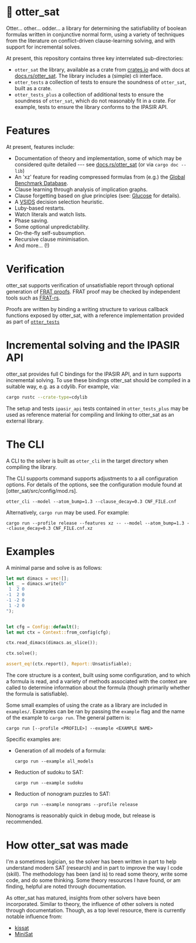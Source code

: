 # 🦦 otter_sat

Otter… other… odder… a library for determining the satisfiability of boolean formulas written in conjunctive normal form, using a variety of techniques from the literature on conflict-driven clause-learning solving, and with support for incremental solves.

At present, this repository contains three key interrelated sub-directories:

- `otter_sat` the library, available as a crate from [crates.io](https://crates.io/crates/otter_sat) and with docs at [docs.rs/otter_sat](https://docs.rs/otter_sat).
  The library includes a (simple) cli interface.
- `otter_tests` a collection of tests to ensure the soundness of `otter_sat`, built as a crate.
- `otter_tests_plus` a collection of additional tests to ensure the soundness of `otter_sat`, which do not reasonably fit in a crate.
  For example, tests to ensure the library conforms to the IPASIR API.

# Features

At present, features include:

- Documentation of theory and implementation, some of which may be considered quite detailed --- see [docs.rs/otter_sat](https://docs.rs/otter_sat) (or via `cargo doc --lib`)
- An 'xz' feature for reading compressed formulas from (e.g.) the [Global Benchmark Database](https://benchmark-database.de/).
- Clause learning through analysis of implication graphs.
- Clause forgetting based on glue principles (see: [Glucose](https://github.com/audemard/glucose) for details).
- A [VSIDS](https://arxiv.org/abs/1506.08905) decision selection heuristic.
- Luby-based restarts.
- Watch literals and watch lists.
- Phase saving.
- Some optional unpredictability.
- On-the-fly self-subsumption.
- Recursive clause minimisation.
- And more… (!)

# Verification

otter_sat supports verification of unsatisfiable report through optional generation of [FRAT proofs](https://arxiv.org/pdf/2109.09665v1).
FRAT proof may be checked by independent tools such as [FRAT-rs](https://github.com/digama0/frat).

Proofs are written by binding a writing structure to various callback functions exposed by otter_sat, with a reference implementation provided as part of [`otter_tests`](otter_tests/src/frat/mod.rs)

# Incremental solving and the IPASIR API

otter_sat provides full C bindings for the IPASIR API, and in turn supports incremental solving.
To use these bindings otter_sat should be compiled in a suitable way, e.g. as a cdylib.
For example, via:

```sh
cargo rustc --crate-type=cdylib
```

The setup and tests `ipasir_api` tests contained in `otter_tests_plus` may be used as reference material for compiling and linking to otter_sat as an external library.


# The CLI

A CLI to the solver is built as `otter_cli` in the target directory when compiling the library.

The CLI supports command supports adjustments to a all configuration options.
For details of the options, see the configuration module found at [otter_sat/src/config/mod.rs].

``` shell
otter_cli --model --atom_bump=1.3 --clause_decay=0.3 CNF_FILE.cnf
```

Alternatively, `cargo run` may be used.
For example:

``` shell
cargo run --profile release --features xz -- --model --atom_bump=1.3 --clause_decay=0.3 CNF_FILE.cnf.xz
```

# Examples

A minimal parse and solve is as follows:

``` rust
let mut dimacs = vec![];
let _ = dimacs.write(b"
 1  2 0
-1  2 0
-1 -2 0
 1 -2 0
");


let cfg = Config::default();
let mut ctx = Context::from_config(cfg);

ctx.read_dimacs(dimacs.as_slice());

ctx.solve();

assert_eq!(ctx.report(), Report::Unsatisfiable);
```

The core structure is a context, built using some configuration, and to which a formula is read, and a variety of methods associated with the context are called to determine information about the formula (though primarily whether the formula is satisfiable).

Some small examples of using the crate as a library are included in `examples/`.
Examples can be ran by passing the `example` flag and the name of the example to `cargo run`.
The general pattern is:

``` shell
cargo run [--profile <PROFILE>] --example <EXAMPLE NAME>
```

Specific examples are:

- Generation of all models of a formula:
  ``` shell
  cargo run --example all_models
  ```

- Reduction of sudoku to SAT:
  ``` shell
  cargo run --example sudoku
  ```

- Reduction of nonogram puzzles to SAT:
  ``` shell
  cargo run --example nonograms --profile release
  ```

Nonograms is reasonably quick in debug mode, but release is recommended.


# How otter_sat was made

I'm a sometimes logician, so the solver has been written in part to help understand modern SAT (research) and in part to improve the way I code (skill).
The methodology has been (and is) to read some theory, write some code, and do some thinking.
Some theory resources I have found, or am finding, helpful are noted through documentation.

As otter_sat has matured, insights from other solvers have been incorporated.
Similar to theory, the influence of other solvers is noted through documentation.
Though, as a top level resource, there is currently notable influence from:
- [kissat](https://github.com/arminbiere/kissat)
- [MiniSat](http://minisat.se/)
